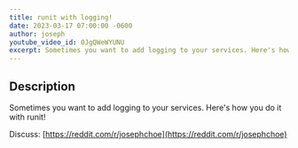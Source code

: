 ```yaml
---
title: runit with logging!
date: 2023-03-17 07:00:00 -0600
author: joseph
youtube_video_id: 0JgQWeWYUNU
excerpt: Sometimes you want to add logging to your services. Here's how you do it with runit!
---
```


## Description

Sometimes you want to add logging to your services. Here's how you do it with runit!

Discuss: [https://reddit.com/r/josephchoe](https://reddit.com/r/josephchoe)
